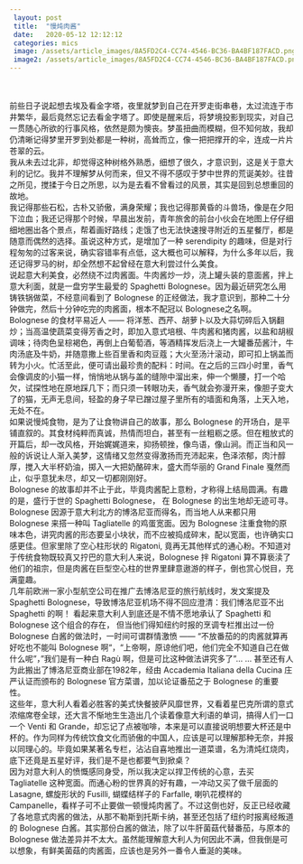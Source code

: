 ```yaml
---
 layout: post
 title:  "慢炖肉酱"
 date:   2020-05-12 12:12:12
 categories: mics
 image: /assets/article_images/8A5FD2C4-CC74-4546-BC36-BA4BF187FACD.png
 image2: /assets/article_images/8A5FD2C4-CC74-4546-BC36-BA4BF187FACD.png
---
```

<br/>

<br/>
前些日子说起想去埃及看金字塔，夜里就梦到自己在开罗走街串巷，太过流连于市井繁华，最后竟然忘记去看金字塔了。即使是醒来后，将梦境投影到现实，对自己一贯随心所欲的行事风格，依然是颇为懊丧。梦虽扭曲而模糊，但不知何故，我却仍清晰记得梦里开罗到处都是一种树，高耸而立，像一把把撑开的伞，连成一片片苍翠的云。

<br/>
我从未去过北非，却觉得这种树格外熟悉，细想了很久，才意识到，这是关于意大利的记忆。我并不理解梦从何而来，但又不得不感叹于梦中世界的荒诞美妙。往昔之所见，搅揉于今日之所思，以为是去看不曾看过的风景，其实是回到总想重回的故地。

<br/>
我记得那些石松，古朴又骄傲，满身荣耀；我也记得那黄昏的斗兽场，像是在夕阳下泣血；我还记得那个时候，早晨出发前，青年旅舍的前台小伙会在地图上仔仔细细地圈出各个景点，帮着画好路线；走饿了也无法快速搜寻附近的五星餐厅，都是随意而偶然的选择。虽说这种方式，是增加了一种 serendipity 的趣味，但是对行程匆匆的过客来说，确实容错率有点低，这大概也可以解释，为什么多年以后，我还记得罗马的树，却全然想不起曾经在意大利尝过什么美食。

<br/>
说起意大利美食，必然绕不过肉酱面。牛肉酱炒一炒，浇上罐头装的意面酱，拌上意大利面，就是一盘穷学生最爱的 Spaghetti Bolognese。因为最近研究怎么用铸铁锅做菜，不经意间看到了 Bolognese 的正经做法，我才意识到，那种二十分钟做完，然后十分钟吃完的肉酱面，根本不配冠以 Bolognese之名啊。

<br/>
Bolognese 的食材平易近人 —— 将洋葱、西芹、胡萝卜以及大蒜切碎后入锅翻炒；当高温使蔬菜变得芳香之时，即加入意式培根、牛肉酱和猪肉酱，以盐和胡椒调味；待肉色呈棕褐色，再倒上白葡萄酒，等酒精挥发后浇上一大罐番茄酱汁，牛肉汤底及牛奶，并随意撒上些百里香和肉豆蔻；大火至汤汁滚动，即可扣上锅盖而转为小火。忙活至此，便可请出最珍贵的配料：时间。在之后的三四小时里，香气会像调皮的小猫一样，悄悄地从锅与盖的缝隙中溜出来，伸一个懒腰，打一个哈欠，试探性地在原地踩几下；而只须一转眼功夫，香气就会弥漫开来，像胆子变大了的猫，无声无息间，轻盈的身子早已蹭过屋子里所有的墙面和角落，上天入地，无处不在。

<br/>
如果说慢炖食物，是为了让食物讲自己的故事，那么 Bolognese 的开场白，是平铺直叙的。其食材纯粹而真诚，热情而坦白，甚至有一丝粗粝之感。但在粗放式的开篇后，却一改风格，开始娓娓道来，抑扬顿挫，像鸟语，像山涧。而正当和风一般的诉说让人渐入美梦，这情绪又忽然变得激扬而充沛起来，色泽浓郁，肉汁醇厚，搅入大半杯奶油，掷入一大把奶酪碎末，盛大而华丽的 Grand Finale 戛然而止，似乎意犹未尽，却又一切都刚刚好。

<br/>
Bolognese 的故事却并不止于此，毕竟肉酱配上意粉，才称得上结局圆满。有趣的是，盛行于世的 Spaghetti Bolognese， 在 Bolognese 的出生地却无迹可寻。Bolognese 因源于意大利北方的博洛尼亚而得名，而当地人从来都只用 Bolognese 来搭一种叫 Tagliatelle 的鸡蛋宽面。因为 Bolognese 注重食物的原味本色，讲究肉酱的形态要呈小块状，而不应被捣成碎末，配以宽面，也许确实口感更佳。但家里除了空心柱形状的 Rigatoni, 竟再无其他样式的通心粉。不知道对于传统食物既较真又拧巴的意大利人来说，Bolognese 拌 Rigatoni 算不算亵渎了他们的祖宗，但是肉酱在巨型空心柱的世界里肆意遨游的样子，倒也赏心悦目，充满童趣。

<br/>
几年前欧洲一家小型航空公司在推广去博洛尼亚的旅行航线时，发文案提及 Spaghetti Bolognese，导致博洛尼亚机场不得不回应澄清：我们博洛尼亚不出 Spaghetti 的啊！
看起来意大利人到底还是不情不愿地承认了 Spaghetti 和Bolognese 这个组合的存在， 但当他们得知纽约时报的烹调专栏推出过一份 Bolognese 白酱的做法时，一时间可谓群情激愤 —— “不放番茄的的肉酱就算再好吃也不能叫 Bolognese 啊“，“上帝啊，原谅他们吧，他们完全不知道自己在做什么呢”，”我们是有一种白 Ragù 啊，但是可比这种做法讲究多了”… … 甚至还有人为此搬出了博洛尼亚商业部在1982年，经由 Accademia Italiana della Cucina 庄严认证而颁布的 Bolognese 官方菜谱，加以论证番茄之于 Bolognese 的重要性。

<br/>
这些年，意大利人看着必胜客的美式快餐披萨风靡世界，又看着星巴克所谓的意式浓缩席卷全球，还大言不惭地生生造出几个读着像意大利语的单词，搞得人们一口一个 Venti 和 Grande，却忘记了点被咖啡，本来是可以直接说明想要大杯还是中杯的。作为同样为传统饮食文化而骄傲的中国人，应该是可以理解那种无奈，并报以同理心的。毕竟如果某著名专栏，沾沾自喜地推出一道菜谱，名为清炖红烧肉，底下还竟是五星好评，我们是不是也都要气到掀桌？

<br/>
因为对意大利人的愤慨感同身受，所以我决定以捍卫传统的心意，去买 Tagliatelle 这种宽面。而通心粉的世界真的好有趣，一冲动又买了做千层面的 Lasagne, 螺旋形状的 Fusilli, 蝴蝶结样子的 Farfalle, 喇叭花模样的 Campanelle，看样子可不止要做一顿慢炖肉酱了。不过这倒也好，反正已经收藏了各地意式肉酱的做法，从那不勒斯到托斯卡纳，甚至还包括了纽约时报离经叛道的 Bolognese 白酱。其实那份白酱的做法，除了以牛肝菌菇代替番茄，与原本的 Bolognese 做法差异并不太大。虽然能理解意大利人为何因此不满，但我倒是可以想象，有鲜美菌菇的肉酱面，应该也是另外一番令人垂涎的美味。


